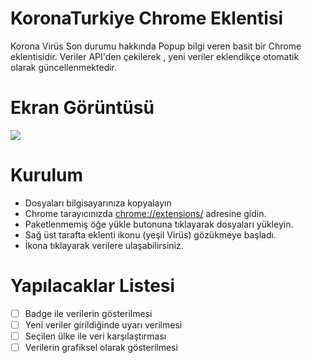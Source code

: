 # KoronaTurkiye Chrome Eklentisi
Korona Virüs Son durumu hakkında Popup bilgi veren basit bir Chrome eklentisidir. Veriler API'den çekilerek , yeni veriler eklendikçe otomatik olarak güncellenmektedir.

# Ekran Görüntüsü
![](https://i.hizliresim.com/rbwQKD.png)

# Kurulum
* Dosyaları bilgisayarınıza kopyalayın
* Chrome tarayıcınızda [chrome://extensions/](chrome://extensions/) adresine gidin.
* Paketlenmemiş öğe yükle butonuna tıklayarak dosyaları yükleyin.
* Sağ üst tarafta eklenti ikonu (yeşil Virüs) gözükmeye başladı.
* İkona tıklayarak verilere ulaşabilirsiniz.

# Yapılacaklar Listesi

- [ ] Badge ile verilerin gösterilmesi
- [ ] Yeni veriler girildiğinde uyarı verilmesi
- [ ] Seçilen ülke ile veri karşılaştırması
- [ ] Verilerin grafiksel olarak gösterilmesi 
